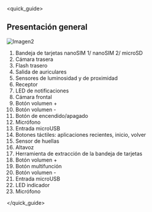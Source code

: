 <quick_guide>
## Presentación general

![Imagen2](http://static.energysistem.com/images/manuals/42436/5902ee40c5131.jpg)


1. Bandeja de tarjetas nanoSIM 1/ nanoSIM 2/ microSD
2. Cámara trasera
3. Flash trasero
4. Salida de auriculares
5. Sensores de luminosidad y de proximidad
6. Receptor
7. LED de notificaciones
8. Cámara frontal
9. Botón volumen +
10. Botón volumen -
11. Botón de encendido/apagado
12. Micrófono
13. Entrada microUSB
14. Botones táctiles: aplicaciones recientes, inicio, volver
15. Sensor de huellas
16. Altavoz
17. Herramienta de extracción de la bandeja de tarjetas
18. Botón volumen +
19. Botón multifunción
20. Botón volumen -
21. Entrada microUSB
22. LED indicador
23. Micrófono

</quick_guide>



